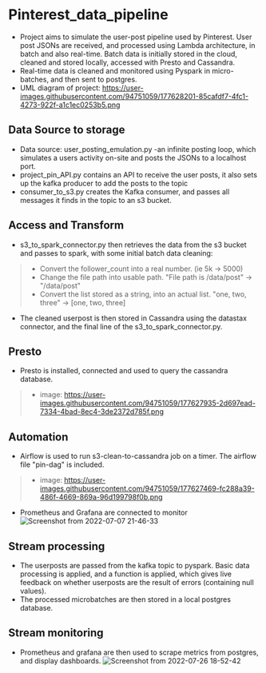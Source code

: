 # Pinterest_data_pipeline
- Project aims to simulate the user-post pipeline used by Pinterest. User post JSONs are received, and processed using Lambda architecture, in batch and also real-time. Batch data is initially stored in the cloud, cleaned and stored locally, accessed with Presto and Cassandra.
- Real-time data is cleaned and monitored using Pyspark in micro-batches, and then sent to postgres.
- UML diagram of project: https://user-images.githubusercontent.com/94751059/177628201-85cafdf7-4fc1-4273-922f-a1c1ec0253b5.png
## Data Source to storage
- Data source: user_posting_emulation.py -an infinite posting loop, which simulates a users activity on-site and posts the JSONs to a localhost port. 
- project_pin_API.py contains an API to receive the user posts, it also sets up the kafka producer to add the posts to the topic
- consumer_to_s3.py creates the Kafka consumer, and passes all messages it finds in the topic to an s3 bucket.
## Access and Transform
- s3_to_spark_connector.py then retrieves the data from the s3 bucket and passes to spark, with some initial batch data cleaning:
> - Convert the follower_count into a real number. (ie 5k -> 5000) 
> - Change the file path into usable path. "File path is /data/post" -> "/data/post"
> - Convert the list stored as a string, into an actual list. "one, two, three" -> [one, two, three]
- The cleaned userpost is then stored in Cassandra using the datastax connector, and the final line of the s3_to_spark_connector.py.
## Presto
- Presto is installed, connected and used to query the cassandra database.
> - image: https://user-images.githubusercontent.com/94751059/177627935-2d697ead-7334-4bad-8ec4-3de2372d785f.png
## Automation
- Airflow is used to run s3-clean-to-cassandra job on a timer. The airflow file "pin-dag" is included.
> - image: https://user-images.githubusercontent.com/94751059/177627469-fc288a39-486f-4669-869a-96d199798f0b.png
- Prometheus and Grafana are connected to monitor
![Screenshot from 2022-07-07 21-46-33](https://user-images.githubusercontent.com/94751059/181308713-b64c5569-6307-4882-8241-6cc7778180f5.png)
## Stream processing
- The userposts are passed from the kafka topic to pyspark. Basic data processing is applied, and a function is applied, which gives live feedback on whether userposts are the result of errors (containing null values). 
- The processed microbatches are then stored in a local postgres database.
## Stream monitoring
- Prometheus and grafana are then used to scrape metrics from postgres, and display dashboards. 
![Screenshot from 2022-07-26 18-52-42](https://user-images.githubusercontent.com/94751059/181308236-183dcf39-a9c3-4668-82e9-2b00c44e021e.png)
